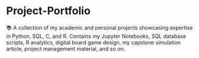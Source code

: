 # Project-Portfolio
📚 A collection of my academic and personal projects showcasing expertise in Python, SQL, C, and R. Contains my Jupyter Notebooks, SQL database scripts, R analytics, digital board game design, my capstone simulation article, project management material, and so on.
